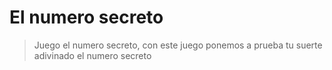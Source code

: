 # El numero secreto
> Juego el numero secreto, con este juego ponemos a prueba tu suerte adivinado el numero secreto
